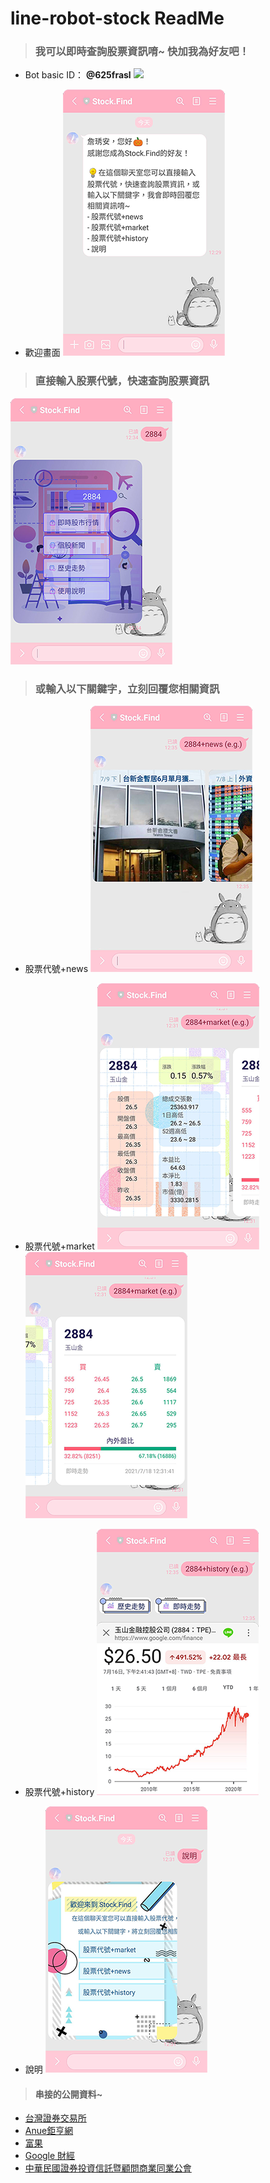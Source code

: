 # line-robot-stock ReadMe


> ### 我可以即時查詢股票資訊唷~ 快加我為好友吧！
- Bot basic ID： **@625frasl**
![](https://i.imgur.com/onyXT0o.png)

- 歡迎畫面
  ![](./images/readme/wellcome.png)


> ### 直接輸入股票代號，快速查詢股票資訊
  ![](./images/readme/stock.png)




> ### 或輸入以下關鍵字，立刻回覆您相關資訊
- 股票代號+news
  ![](./images/readme/news.png)


- 股票代號+market
  ![](./images/readme/stock-1.png)
  ![](./images/readme/stock-2.png)


- 股票代號+history
  ![](./images/readme/history.png)


- 說明
  ![](./images/readme/instructions.png)


> #### 串接的公開資料~
- [台灣證券交易所](https://www.twse.com.tw/zh/)
- [Anue鉅亨網](https://www.cnyes.com/twstock/index.htm)
- [富果](https://www.fugle.tw/)
- [Google 財經](https://www.google.com/finance/)
- [中華民國證券投資信託暨顧問商業同業公會](https://www.sitca.org.tw/index_pc.aspx)